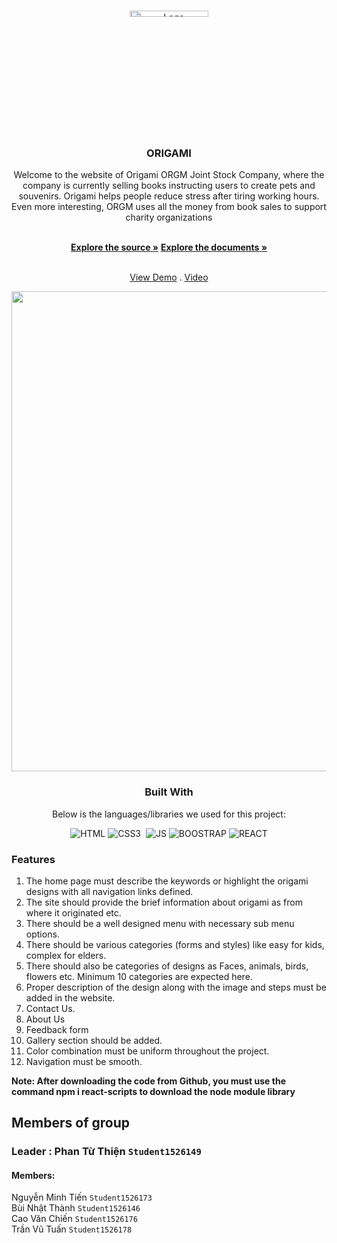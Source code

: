 <a  name="readme-top"></a>


<br  />

<div  align="center">
 

<img  src="https://github.com/nguyenminhtien1993/group_2/blob/main/src/Img/logo-tach.png"  alt="Logo"  width="50%"  height="5%" >

</a>

<h3  align="center">ORIGAMI</h3>

Welcome to the website of Origami ORGM Joint Stock Company, where the company is currently selling books instructing users to create pets and souvenirs. Origami helps people reduce stress after tiring working hours. Even more interesting, ORGM uses all the money from book sales to support charity organizations

<br  />
<div align="center">
<a  href="https://github.com/nguyenminhtien1993/group_2"><strong>Explore the source »</strong></a>
<a  href="https://github.com/nguyenminhtien1993/group_2/tree/main/document" target="_blank"><strong>Explore the documents »</strong></a>

<br  /><a  href="https://group-2-fptaptech.vercel.app/" target="_blank">View Demo</a> . <a  href="https://www.youtube.com/watch?v=v2RLmaXkd78" target="_blank">Video</a>
</div>
<img  src="https://github.com/nguyenminhtien1993/group_2/blob/main/src/Img/read-me/screen.png"  alt=""  width="768px"  height="auto">

### Built With

Below is the languages/libraries we used for this project:

![HTML]&nbsp;![CSS3] &nbsp;![JS]&nbsp;![BOOSTRAP]&nbsp;![REACT]

<div  align="left">

### Features </br>

<ol>
<li>
The home page must describe the keywords or highlight the origami designs with all navigation links defined. </br>
</li>
<li>
The site should provide the brief information about origami as from where it originated etc.</br>
</li>
<li>
 There should be a well designed menu with necessary sub menu options.</br>
</li>
<li>
There should be various categories (forms and styles) like easy for kids, complex for elders.</br>
</li>
<li>
There should also be categories of designs as Faces, animals, birds, flowers etc. Minimum 10 categories are expected here.</br>
</li>

<li>
Proper description of the design along with the image and steps must be added in the website.</br>
</li>
<li>
Contact Us.</br>
</li>
<li>
About Us</br>
</li>
<li>
Feedback form</br>
</li>
<li>
Gallery section should be added.</br>
</li>
<li>
Color combination must be uniform throughout the project.</br>
</li>
<li>
Navigation must be smooth.</br>
</li>
</ol>

<b>Note: After downloading the code from Github, you must use the command npm i react-scripts to download the node module library</b>

## Members of group

### Leader : Phan Từ Thiện `Student1526149`

#### Members:

Nguyễn Minh Tiến `Student1526173` </br>
Bùi Nhật Thành `Student1526146` </br>
Cao Văn Chiến `Student1526176` </br>
Trần Vũ Tuấn  `Student1526178` </br>

[HTML]: https://img.shields.io/badge/HTML5-E34F26?style=for-the-badge&logo=html5&logoColor=white
[CSS3]: https://img.shields.io/badge/CSS3-1572B6?style=for-the-badge&logo=css3&logoColor=white
[JS]: https://img.shields.io/badge/JavaScript-F7DF1E?style=for-the-badge&logo=javascript&logoColor=black
[BOOSTRAP]: https://img.shields.io/badge/Bootstrap-563D7C?style=for-the-badge&logo=bootstrap&logoColor=white
[REACT]: https://img.shields.io/badge/React-20232A?style=for-the-badge&logo=react&logoColor=61DAFB
